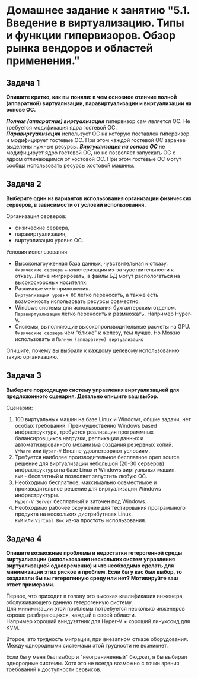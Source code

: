 
# Домашнее задание к занятию "5.1. Введение в виртуализацию. Типы и функции гипервизоров. Обзор рынка вендоров и областей применения."


## Задача 1

**Опишите кратко, как вы поняли: в чем основное отличие полной (аппаратной) виртуализации, паравиртуализации и виртуализации на основе ОС.**  
  
***Полная (аппаратная) виртуализация*** гипервизор сам является ОС. Не требуется модификация ядра гостевой ОС.  
***Паравиртуализация*** использует ОС на которую поставлен гипервизор и модифицирует гостевые ОС. При этом каждой гостевой ОС заранее выделены нужные ресурсы. 
***Виртуализация на основе ОС*** не модифицирует ядро гостевой ОС, но не позволяет запускать ОС с ядром отличающимся от хостовой ОС. При этом гостевые ОС могут сообща использовать ресурсы хостовой машины.  


## Задача 2

**Выберите один из вариантов использования организации физических серверов, в зависимости от условий использования.**

Организация серверов:
- физические сервера,
- паравиртуализация,
- виртуализация уровня ОС.

Условия использования:
- Высоконагруженная база данных, чувствительная к отказу.  
`Физические сервера` + кластеризация из-за чувствительности к отказу. Легче мигрировать, а файлы БД могут распологаться на высокоскорсных носителях.
- Различные web-приложения.  
`Виртуализация уровня ОС` легко переносить, а также есть возможность использовать ресурсы совместно.
- Windows системы для использования бухгалтерским отделом.  
`Паравиртуализация` легко переносить и размножать. Например Hyper-V.
- Системы, выполняющие высокопроизводительные расчеты на GPU.  
`Физические сервера` чем "ближе" к железу, тем лучше. Но Можно использовать и `Полную (аппаратную) виртуализацию`

Опишите, почему вы выбрали к каждому целевому использованию такую организацию.

## Задача 3

**Выберите подходящую систему управления виртуализацией для предложенного сценария. Детально опишите ваш выбор.**

Сценарии:

1. 100 виртуальных машин на базе Linux и Windows, общие задачи, нет особых требований. Преимущественно Windows based инфраструктура, требуется реализация программных балансировщиков нагрузки, репликации данных и автоматизированного механизма создания резервных копий.  
`VMWare` или `Hyper-V` Вполне удовлетворяют условиям.
2. Требуется наиболее производительное бесплатное open source решение для виртуализации небольшой (20-30 серверов) инфраструктуры на базе Linux и Windows виртуальных машин.  
`KVM` - бесплатный и позволяет запустить любую ОС.
3. Необходимо бесплатное, максимально совместимое и производительное решение для виртуализации Windows инфраструктуры.  
`Hyper-V Server` бесплатный и заточен под Windows.
4. Необходимо рабочее окружение для тестирования программного продукта на нескольких дистрибутивах Linux.  
`KVM` или `Virtual Box` из-за простоты использования.

## Задача 4

**Опишите возможные проблемы и недостатки гетерогенной среды виртуализации (использования нескольких систем управления виртуализацией одновременно) и что необходимо сделать для минимизации этих рисков и проблем. Если бы у вас был выбор, то создавали бы вы гетерогенную среду или нет? Мотивируйте ваш ответ примерами.**  
  
Первое, что приходит в голову это высокая квалификация инженера, обслуживающего данную гетерогенную систему.  
Для минимизации этой проблемы потребуется несколько инженеров хорошо разбирающихся, каждый в своей области.  
Например хороший виндузятник для Hyper-V + хороший линуксоид для KVM.  
  
Второе, это трудность миграции, при внезапном отказе оборудования. Между однородными системами этой трудности не возникнет.  
  
Если бы у меня был выбор и "неограниченный" бюджет, я бы выбирал однородные системы. Хотя это не всегда возможно с точки зрения требований к доступности сервисов. 

